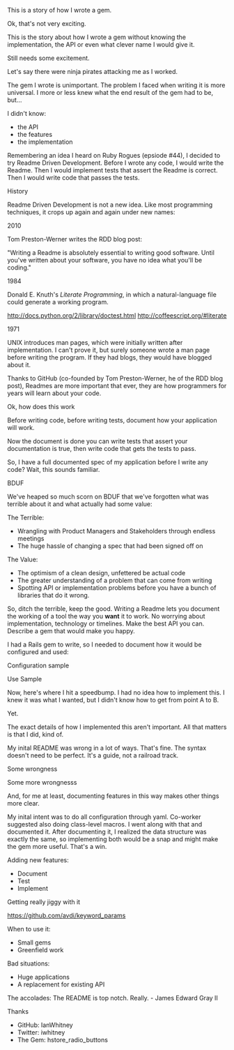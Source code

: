 This is a story of how I wrote a gem.


Ok, that's not very exciting.


This is the story about how I wrote a gem without knowing the
implementation, the API or even what clever name I would give it.


Still needs some excitement.


Let's say there were ninja pirates attacking me as I worked.


The gem I wrote is unimportant. The problem I faced when writing it is
more universal. I more or less knew what the end result of the gem had
to be, but...


I didn't know:
- the API
- the features
- the implementation


Remembering an idea I heard on Ruby Rogues (epsiode #44), I decided to
try Readme Driven Development. Before I wrote any code, I would write
the Readme. Then I would implement tests that assert the Readme is
correct. Then I would write code that passes the tests.


History


Readme Driven Development is not a new idea. Like most programming
techniques, it crops up again and again under new names:


2010

Tom Preston-Werner writes the RDD blog post:

"Writing a Readme is absolutely essential to writing good software. Until you've written about your software, you have no idea what you'll be coding."



1984

Donald E. Knuth's _Literate Programming_, in which a natural-language
file could generate a working program.


http://docs.python.org/2/library/doctest.html
http://coffeescript.org/#literate


1971

UNIX introduces man pages, which were initially written after
implementation. I can't prove it, but surely someone wrote a man page before writing the program. If they had blogs, they would have blogged about it.


Thanks to GitHub (co-founded by Tom Preston-Werner, he of the RDD blog
post), Readmes are more important that ever, they are how programmers
for years will learn about your code.


Ok, how does this work


Before writing code, before writing tests, document how your application
will work.


Now the document is done you can write tests that assert your
documentation is true, then write code that gets the tests to pass.


So, I have a full documented spec of my application before I write any
code? Wait, this sounds familiar.


BDUF


We've heaped so much scorn on BDUF that we've forgotten what was
terrible about it and what actually had some value:


The Terrible:
  - Wrangling with Product Managers and Stakeholders through endless
    meetings
  - The huge hassle of changing a spec that had been signed off on


The Value:
  - The optimism of a clean design, unfettered be actual code
  - The greater understanding of a problem that can come from writing
  - Spotting API or implementation problems before you have a bunch of
    libraries that do it wrong.


So, ditch the terrible, keep the good. Writing a Readme lets you
document the working of a tool the way you **want** it to work. No
worrying about implementation, technology or timelines. Make the best
API you can. Describe a gem that would make you happy.


I had a Rails gem to write, so I needed to document how it would be
configured and used:

Configuration sample


Use Sample


Now, here's where I hit a speedbump. I had no idea how to implement
this. I knew it was what I wanted, but I didn't know how to get from
point A to B.


Yet.


The exact details of how I implemented this aren't important. All that
matters is that I did, kind of.


My inital README was wrong in a lot of ways. That's fine. The syntax
doesn't need to be perfect. It's a guide, not a railroad track.


Some wrongness


Some more wrongnesss


And, for me at least, documenting features in this way makes other
things more clear.


My inital intent was to do all configuration through yaml. Co-worker
suggested also doing class-level macros. I went along with that and
documented it. After documenting it, I realized the data structure was
exactly the same, so implementing both would be a snap and might make
the gem more useful. That's a win.


Adding new features:
  - Document
  - Test
  - Implement


Getting really jiggy with it

https://github.com/avdi/keyword_params


When to use it:
  - Small gems
  - Greenfield work


Bad situations:
  - Huge applications
  - A replacement for existing API


The accolades:
  The README is top notch.  Really. - James Edward Gray II


Thanks
  - GitHub: IanWhitney
  - Twitter: iwhitney
  - The Gem: hstore_radio_buttons
